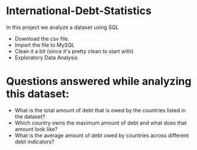 # International-Debt-Statistics

In this project we analyze a dataset using SQL

* Download the csv file.
* Import the file to MySQL
* Clean it a bit (since it's pretty clean to start with)
* Exploratory Data Analysis 


# Questions answered while analyzing this dataset: 

* What is the total amount of debt that is owed by the countries listed in the dataset?
* Which country owns the maximum amount of debt and what does that amount look like?
* What is the average amount of debt owed by countries across different debt indicators?
